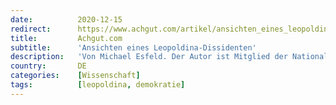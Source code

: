 ```yaml
---
date:          2020-12-15
redirect:      https://www.achgut.com/artikel/ansichten_eines_leopoldina_dissidenten
title:         Achgut.com
subtitle:      'Ansichten eines Leopoldina-Dissidenten'
description:   'Von Michael Esfeld. Der Autor ist Mitglied der Nationalen Akademie der Wissenschaften Leopoldina. Anlass für diesen Beitrag ist die Vereinnahmung der Wissenschaft durch die Politik am aktuellen Beispiel der Corona-Krise.  Der zu Tage tretende Szientismus führt zu einem eklatanten Missbrauch von Wissenschaft, fürchtet er. Die Rolle von Wissenschaft dürfe nicht die der Staatsreligion in voraufklärerischer Zeit sein, schreibt der Wissenschafts-Philosoph.'
country:       DE
categories:    [Wissenschaft]
tags:          [leopoldina, demokratie]
---
```

